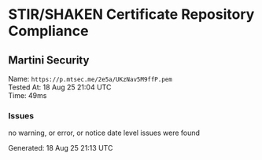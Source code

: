 # STIR/SHAKEN Certificate Repository Compliance

## Martini Security

Name: `https://p.mtsec.me/2e5a/UKzNav5M9ffP.pem`\
Tested At: 18 Aug 25 21:04 UTC\
Time: 49ms

### Issues

no warning, or error, or notice date level issues were found

Generated: 18 Aug 25 21:13 UTC